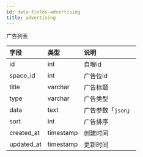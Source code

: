 ```yaml
---
id: data-fields-advertising
title: advertising
---
```


广告列表

| 字段 | 类型 | 说明 |
| :- | :- | :- |
| id | int | 自增id |
| space_id | int | 广告位id |
| title | varchar | 广告标题 |
| type | varchar | 广告类型 |
| data | text | 广告参数「```json```」 |
| sort | int | 广告排序 |
| created_at | timestamp | 创建时间 |
| updated_at | timestamp | 更新时间 |